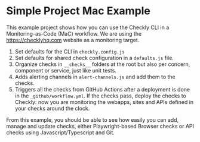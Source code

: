 # Simple Project Mac Example

This example project shows how you can use the Checkly CLI in a Monitoring-as-Code (MaC) workflow. We are using the
https://checklyhq.com website as a monitoring target.

1. Set defaults for the CLI in `checkly.config.js`
2. Set defaults for shared check configuration in a `defaults.js` file. 
3. Organize checks in `__checks__` folders at the root but also per concern, component or service, just like unit tests.
4. Adds alerting channels in `alert-channels.js` and add them to the checks.
5. Triggers all the checks from GitHub Actions after a deployment is done in the `_github/workflow.yml`. If the checks pass,
deploy the checks to Checkly: now you are monitoring the webapps, sites and APIs defined in your checks around the clock.

From this example, you should be able to see how easily you can add, manage and update checks, either Playwright-based 
Browser checks or API checks using Javascript/Typescript and Git.
